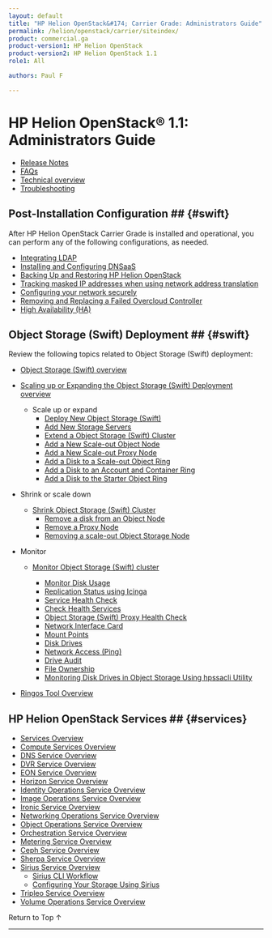 ```yaml
---
layout: default
title: "HP Helion OpenStack&#174; Carrier Grade: Administrators Guide"
permalink: /helion/openstack/carrier/siteindex/
product: commercial.ga
product-version1: HP Helion OpenStack
product-version2: HP Helion OpenStack 1.1
role1: All

authors: Paul F

---
```

<!--PUBLISHED-->

<script>

function PageRefresh {
onLoad="window.refresh"
}

PageRefresh();

</script>

<!--
<p style="font-size: small;"> <a href="/helion/openstack/1.1/3rd-party-license-agreements/">&#9664; PREV</a> | <a href="/helion/openstack/1.1/">&#9650; UP</a> | NEXT &#9654; </p>
-->

# HP Helion OpenStack&#174; 1.1: Administrators Guide



- [Release Notes](/helion/openstack/1.1/release-notes/) 
- [FAQs](/helion/openstack/1.1/faq/)  
- [Technical overview](/helion/openstack/1.1/technical-overview/)
- [Troubleshooting](/helion/openstack/1.1/services/troubleshooting/)

## Post-Installation Configuration ## {#swift}

After HP Helion OpenStack Carrier Grade is installed and operational, you can perform any of the following configurations, as needed.

- [Integrating LDAP](/helion/openstack/1.1/services/identity/integrate-ldap/)
- [Installing and Configuring DNSaaS](/helion/openstack/1.1/install/dnsaas/)
- [Backing Up and Restoring HP Helion OpenStack](/helion/openstack/1.1/backup.restore/)
- [Tracking masked IP addresses when using network address translation](/helion/openstack/1.1/maskedIP/)
- [Configuring your network securely](/helion/openstack/1.1/install/security/)
- [Removing and Replacing a Failed Overcloud Controller]( /helion/openstack/1.1/removing/failedovercloud/)
- [High Availability (HA)](/helion/openstack/1.1/high-availability/)


## Object Storage (Swift) Deployment ## {#swift}

Review the following topics related to Object Storage (Swift) deployment:

- [Object Storage (Swift) overview](/helion/openstack/1.1/services/object/overview/)
- [Scaling up or Expanding the Object Storage (Swift) Deployment overview](/helion/openstack/1.1/services/object/overview/scale-out-swift/)

	- Scale up or expand 
		- [Deploy New  Object Storage (Swift)](/helion/openstack/1.1/services/swift/deployment-scale-out/)
		- [Add New Storage Servers](/helion/openstack/1.1/services/swift/provision-nodes)
		- [Extend a Object Storage (Swift) Cluster](/helion/openstack/1.1/services/object/swift/expand-cluster/)
		- [Add a New Scale-out Object Node](/helion/openstack/1.1/services/swift/deployment/add-disk-object-node/)
		- [Add a New Scale-out Proxy Node](/helion/openstack/1.1/services/swift/deployment/add-proxy-node/)
		- [Add a Disk to a Scale-out Object Ring](/helion/openstack/1.1/services/swift/deployment/add-disk-scale-out/)
		- [Add a Disk to an Account and Container Ring](/helion/openstack/1.1/services/swift/deployment/add-disk-account-container/)
		- [Add a Disk to the Starter Object Ring](/helion/openstack/1.1/services/swift/deployment/add-disk-starter/)

- Shrink or scale down

	- [Shrink Object Storage (Swift) Cluster](/helion/openstack/1.1/services/object/swift/shrink-cluster/) 
		- [Remove a disk from an Object Node](/helion/openstack/1.1/services/swift/deployment/remove-existing-disk/)
		- [Remove a Proxy Node](/helion/openstack/1.1/services/swift/deployment/remove-proxy-node/)
		- [Removing a scale-out Object Storage Node](/helion/openstack/1.1/services/swift/deployment/remove-scale-out-object-node/)
	
- Monitor

	- [Monitor Object Storage (Swift) cluster]( /helion/openstack/1.1/services/object/swift/Monitor-cluster/)

		* [Monitor Disk Usage]( /helion/openstack/1.1/services/object/swift/Monitor-disk/)
		* [Replication Status using Icinga](/helion/openstack/1.1/services/object/swift/replica-status/)
		* [Service Health Check](/helion/openstack/1.1/services/object/swift/health-check/)
		* [Check Health Services](/helion/openstack/1.1/services/object/swift/health-swift-services/)
		* [Object Storage (Swift) Proxy Health Check]( /helion/openstack/1.1/services/object/swift/monitor-swift-proxy-health-checks/)
		* [Network Interface Card](/helion/openstack/1.1/services/object/swift/monitor-speed-of-NIC/)
		* [Mount Points](/helion/openstack/1.1/services/object/swift/mount-points/)
		* [Disk Drives](/helion/openstack/1.1/services/object/swift/disk-drive/)
		* [Network Access (Ping)](/helion/openstack/1.1/services/object/swift/monitor-network-access-ping/)
		* [Drive Audit]( /helion/openstack/1.1/services/object/swift/monitor-swift-drive-audit/)
		* [File Ownership](/helion/openstack/1.1/services/object/swift/file-ownership/)
		* [Monitoring Disk Drives in Object Storage Using hpssacli Utility](/helion/openstack/1.1/services/swift/diagnosis-disk-health/hpssacli/)

- [Ringos Tool Overview](/helion/openstack/1.1/GA1/services/object/pyringos/)



## HP Helion OpenStack Services ## {#services}

- [Services Overview](/helion/openstack/1.1/services/overview/)
- [Compute Services Overview](/helion/openstack/1.1/services/compute/overview/)
- [DNS Service Overview](/helion/openstack/1.1/services/dns/overview/)
- [DVR Service Overview](/helion/openstack/1.1/services/dvr/overview/)
- [EON Service Overview](/helion/openstack/1.1/services/eon/overview/)
- [Horizon Service Overview](/helion/openstack/1.1/services/horizon/overview/)
- [Identity Operations Service Overview](/helion/openstack/1.1/services/identity/overview/)
- [Image Operations Service Overview](/helion/openstack/1.1/services/imaging/overview/)
- [Ironic Service Overview](/helion/openstack/1.1/services/ironic/overview/)
- [Networking Operations Service Overview](/helion/openstack/1.1/services/networking/overview/)
- [Object Operations Service Overview](/helion/openstack/1.1/services/object/overview/)
- [Orchestration Service Overview](/helion/openstack/1.1/services/orchestration/overview/)
- [Metering Service Overview](/helion/openstack/1.1/services/reporting/overview/)
- [Ceph Service Overview]( /helion/openstack/1.1/services/ceph/)
- [Sherpa Service Overview](/helion/openstack/1.1/services/sherpa/overview/)
- [Sirius Service Overview](/helion/openstack/1.1/services/sirius/overview/)
	- [Sirius CLI Workflow](/helion/openstack/1.1/sirius/cli/workflow)
	- [Configuring Your Storage Using Sirius](/helion/openstack/1.1/sirius-cli/)
- [Tripleo Service Overview](/helion/openstack/1.1/services/tripleo/overview/)
- [Volume Operations Service Overview](/helion/openstack/1.1/services/volume/overview/)

<!-- Not in 1.01
- [Eve Service Overview](/helion/openstack/1.1/services/eve/overview/)
- [Focus Service Overview](/helion/openstack/1.1/services/focus/overview/)
- [Reporting Service Overview](/helion/openstack/1.1/services/reporting/overview/) -->





<a href="#top" style="padding:14px 0px 14px 0px; text-decoration: none;"> Return to Top &#8593; </a>
 
----
